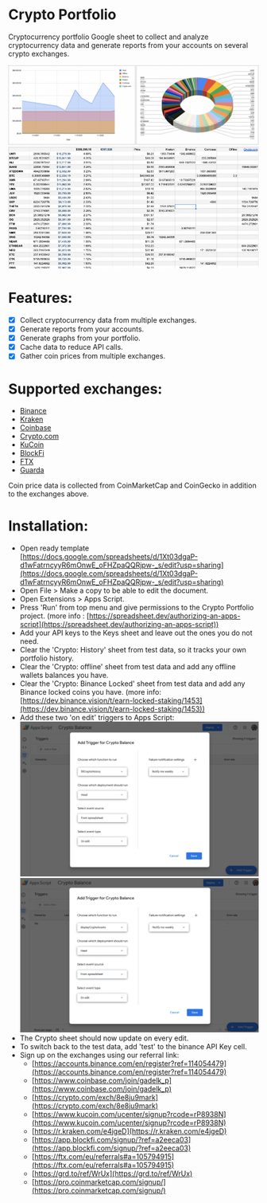 # Crypto Portfolio

Cryptocurrency portfolio Google sheet to collect and analyze cryptocurrency data and generate reports from your accounts on several crypto exchanges.

![](img/graph1.png)
![](img/graph2.png)

# Features:
- [x] Collect cryptocurrency data from multiple exchanges.
- [x] Generate reports from your accounts.
- [x] Generate graphs from your portfolio.
- [x] Cache data to reduce API calls.
- [x] Gather coin prices from multiple exchanges.

# Supported exchanges:
 - [Binance](https://accounts.binance.com/en/register?ref=114054479)
 - [Kraken](https://r.kraken.com/e4jgeD)
 - [Coinbase](https://www.coinbase.com/join/gadelk_p)
 - [Crypto.com](https://crypto.com/exch/8e8ju9mark)
 - [KuCoin](https://www.kucoin.com/ucenter/signup?rcode=rP8938N)
 - [BlockFi](https://app.blockfi.com/signup/?ref=a2eeca03)
 - [FTX](https://ftx.com/eu/referrals#a=105794915)
 - [Guarda](https://grd.to/ref/WrUx)
 

Coin price data is collected from CoinMarketCap and CoinGecko in addition to the exchanges above.

# Installation:
- Open ready template [https://docs.google.com/spreadsheets/d/1Xt03dgaP-d1wFatrncyyR6mOnwE_oFHZpaQQRjpw-_s/edit?usp=sharing](https://docs.google.com/spreadsheets/d/1Xt03dgaP-d1wFatrncyyR6mOnwE_oFHZpaQQRjpw-_s/edit?usp=sharing)
- Open File > Make a copy to be able to edit the document. 
- Open Extensions >  Apps Script.
- Press 'Run' from top menu and give permissions to the Crypto Portfolio project. (more info : [https://spreadsheet.dev/authorizing-an-apps-script](https://spreadsheet.dev/authorizing-an-apps-script))
- Add your API keys to the Keys sheet and leave out the ones you do not need.
- Clear the 'Crypto: History' sheet from test data, so it tracks your own portfolio history.
- Clear the 'Crypto: offline' sheet from test data and add any offline wallets balances you have.
- Clear the 'Crypto: Binance Locked' sheet from test data and add any Binance locked coins you have. (more info: [https://dev.binance.vision/t/earn-locked-staking/1453](https://dev.binance.vision/t/earn-locked-staking/1453))
- Add these two 'on edit' triggers to Apps Script:
![](img/trigger1.png)
![](img/trigger2.png)
- The Crypto sheet should now update on every edit.
- To switch back to the test data, add 'test' to the binance API Key cell.
- Sign up on the exchanges using our referral link:
    - [https://accounts.binance.com/en/register?ref=114054479](https://accounts.binance.com/en/register?ref=114054479)
    - [https://www.coinbase.com/join/gadelk_p](https://www.coinbase.com/join/gadelk_p)
    - [https://crypto.com/exch/8e8ju9mark](https://crypto.com/exch/8e8ju9mark)
    - [https://www.kucoin.com/ucenter/signup?rcode=rP8938N](https://www.kucoin.com/ucenter/signup?rcode=rP8938N)
    - [https://r.kraken.com/e4jgeD](https://r.kraken.com/e4jgeD)
    - [https://app.blockfi.com/signup/?ref=a2eeca03](https://app.blockfi.com/signup/?ref=a2eeca03)
    - [https://ftx.com/eu/referrals#a=105794915](https://ftx.com/eu/referrals#a=105794915)
    - [https://grd.to/ref/WrUx](https://grd.to/ref/WrUx)
    - [https://pro.coinmarketcap.com/signup/](https://pro.coinmarketcap.com/signup/)
